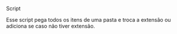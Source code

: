 Script

Esse script pega todos os itens 
de uma pasta e troca a extensão ou
adiciona se caso não tiver extensão. 
